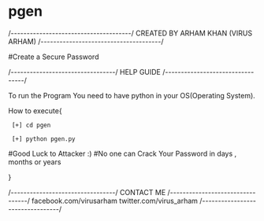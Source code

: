 # pgen

/--------------------------------------/
  CREATED BY ARHAM KHAN (VIRUS ARHAM)
/--------------------------------------/


#Create a Secure Password 

/---------------------------------/
       	   HELP GUIDE
/---------------------------------/

To run the Program You need to have python in your OS(Operating System).

How to execute{

	 [+] cd pgen
	 
 	 [+] python pgen.py

#Good Luck to Attacker :)
#No one can Crack Your Password in days , months or years

}


/---------------------------------/
                   CONTACT ME 
/---------------------------------/
 facebook.com/virusarham
 twitter.com/virus_arham
/---------------------------------/
